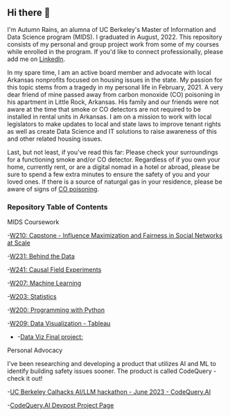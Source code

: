 ## Hi there 👋

I'm Autumn Rains, an alumna of UC Berkeley's Master of Information and Data Science program (MIDS). I graduated in August, 2022. 
This repository consists of my personal and group project work from some of my courses while enrolled in the program. If you'd like to connect professionally, please add me on [LinkedIn](https://www.linkedin.com/in/autumninthecloud/).

In my spare time, I am an active board member and advocate with local Arkansas nonprofits focused on housing issues in the state. My passion for this topic stems from a tragedy in my personal life in February, 2021. A very dear friend of mine passed away from carbon monoxide (CO) poisoning in his apartment in Little Rock, Arkansas. His family and our friends were not aware at the time that smoke or CO detectors are not required to be installed in rental units in Arkansas. I am on a mission to work with local legislators to make updates to local and state laws to improve tenant rights as well as create Data Science and IT solutions to raise awareness of this and other related housing issues. 

Last, but not least, if you've read this far: Please check your surroundings for a functioning smoke and/or CO detector. Regardless of if you own your home, currently rent, or are a digital nomad in a hotel or abroad, please be sure to spend a few extra minutes to ensure the safety of you and your loved ones. If there is a source of naturgal gas in your residence, please be aware of signs of [CO poisoning](https://www.cdc.gov/nceh/features/copoisoning/index.html).

### Repository Table of Contents
MIDS Coursework

-[W210: Capstone - Influence Maximization and Fairness in Social Networks at Scale](https://github.com/autumninthecloud/IM_w_fairness)

-[W231: Behind the Data ](https://github.com/autumninthecloud/Behind_the_Data_Ethics_Housing_W231.git)

-[W241: Causal Field Experiments](https://github.com/autumninthecloud/Olive_Oil_Experiment_W241.git)

-[W207: Machine Learning](https://github.com/autumninthecloud/Machine_Learning_W207.git)

-[W203: Statistics](https://github.com/autumninthecloud/Causal_Study_COVID-19_W203.git)

-[W200: Programming with Python](https://github.com/autumninthecloud/Game_Hangman_Python_W200.git)

-[W209: Data Visualization - Tableau](https://public.tableau.com/app/profile/autumn.rains/vizzes)
  * -[Data Viz Final project:](https://groups.ischool.berkeley.edu/foodprices/)

Personal Advocacy 

I've been researching and developing a product that utilizes AI and ML to identify building safety issues sooner. The product is called CodeQuery - check it out!

-[UC Berkeley Calhacks AI/LLM hackathon - June 2023 - CodeQuery.AI](https://www.linkedin.com/posts/autumninthecloud_innovation-ai-ucberkeley-activity-7077108844899799040-MQqe?utm_source=share&utm_medium=member_desktop)
  
-[CodeQuery.AI Devpost Project Page](https://devpost.com/software/codequery-cq)

<!--
**autumninthecloud/autumninthecloud** is a ✨ _special_ ✨ repository because its `README.md` (this file) appears on your GitHub profile.

Here are some ideas to get you started:

- 🔭 I’m currently working on ...
- 🌱 I’m currently learning ...
- 👯 I’m looking to collaborate on ...
- 🤔 I’m looking for help with ...
- 💬 Ask me about ...
- 📫 How to reach me: ...
- 😄 Pronouns: ...
- ⚡ Fun fact: ...
-->
